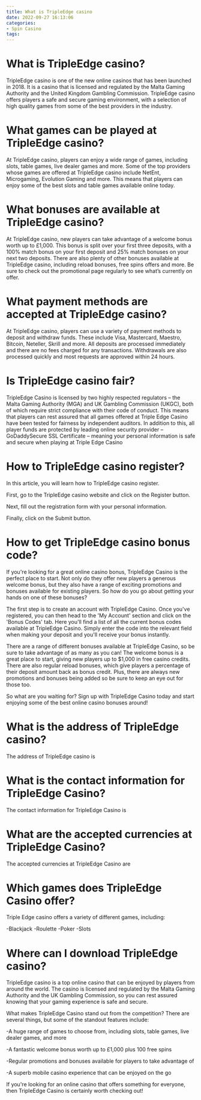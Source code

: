 ```yaml
---
title: What is TripleEdge casino 
date: 2022-09-27 16:13:06
categories:
- Spin Casino
tags:
---
```



#  What is TripleEdge casino? 
TripleEdge casino is one of the new online casinos that has been launched in 2018. It is a casino that is licensed and regulated by the Malta Gaming Authority and the United Kingdom Gambling Commission. TripleEdge casino offers players a safe and secure gaming environment, with a selection of high quality games from some of the best providers in the industry. 

# What games can be played at TripleEdge casino? 
At TripleEdge casino, players can enjoy a wide range of games, including slots, table games, live dealer games and more. Some of the top providers whose games are offered at TripleEdge casino include NetEnt, Microgaming, Evolution Gaming and more. This means that players can enjoy some of the best slots and table games available online today. 

# What bonuses are available at TripleEdge casino? 
At TripleEdge casino, new players can take advantage of a welcome bonus worth up to £1,000. This bonus is split over your first three deposits, with a 100% match bonus on your first deposit and 25% match bonuses on your next two deposits. There are also plenty of other bonuses available at TripleEdge casino, including reload bonuses, free spins offers and more. Be sure to check out the promotional page regularly to see what’s currently on offer. 

# What payment methods are accepted at TripleEdge casino? 
At TripleEdge casino, players can use a variety of payment methods to deposit and withdraw funds. These include Visa, Mastercard, Maestro, Bitcoin, Neteller, Skrill and more. All deposits are processed immediately and there are no fees charged for any transactions. Withdrawals are also processed quickly and most requests are approved within 24 hours. 

# Is TripleEdge casino fair? 
TripleEdge Casino is licensed by two highly respected regulators – the Malta Gaming Authority (MGA) and UK Gambling Commission (UKGC), both of which require strict compliance with their code of conduct. This means that players can rest assured that all games offered at Triple Edge Casino have been tested for fairness by independent auditors. In addition to this, all player funds are protected by leading online security provider – GoDaddySecure SSL Certificate – meaning your personal information is safe and secure when playing at Triple Edge Casino

#  How to TripleEdge casino register? 

In this article, you will learn how to TripleEdge casino register. 

First, go to the TripleEdge casino website and click on the Register button.

Next, fill out the registration form with your personal information.

Finally, click on the Submit button.

#  How to get TripleEdge casino bonus code? 

If you're looking for a great online casino bonus, TripleEdge Casino is the perfect place to start. Not only do they offer new players a generous welcome bonus, but they also have a range of exciting promotions and bonuses available for existing players. So how do you go about getting your hands on one of these bonuses?

The first step is to create an account with TripleEdge Casino. Once you've registered, you can then head to the 'My Account' section and click on the 'Bonus Codes' tab. Here you'll find a list of all the current bonus codes available at TripleEdge Casino. Simply enter the code into the relevant field when making your deposit and you'll receive your bonus instantly.

There are a range of different bonuses available at TripleEdge Casino, so be sure to take advantage of as many as you can! The welcome bonus is a great place to start, giving new players up to $1,000 in free casino credits. There are also regular reload bonuses, which give players a percentage of their deposit amount back as bonus credit. Plus, there are always new promotions and bonuses being added so be sure to keep an eye out for those too.

So what are you waiting for? Sign up with TripleEdge Casino today and start enjoying some of the best online casino bonuses around!

#  What is the address of TripleEdge casino?

The address of TripleEdge casino is 


# What is the contact information for TripleEdge Casino?

The contact information for TripleEdge Casino is 


# What are the accepted currencies at TripleEdge Casino?

The accepted currencies at TripleEdge Casino are 


# Which games does TripleEdge Casino offer?

Triple Edge casino offers a variety of different games, including: 


-Blackjack
-Roulette
-Poker
-Slots

#  Where can I download TripleEdge casino?

 TripleEdge casino is a top online casino that can be enjoyed by players from around the world. The casino is licensed and regulated by the Malta Gaming Authority and the UK Gambling Commission, so you can rest assured knowing that your gaming experience is safe and secure.

What makes TripleEdge Casino stand out from the competition? There are several things, but some of the standout features include:

-A huge range of games to choose from, including slots, table games, live dealer games, and more

-A fantastic welcome bonus worth up to £1,000 plus 100 free spins

-Regular promotions and bonuses available for players to take advantage of

-A superb mobile casino experience that can be enjoyed on the go

If you're looking for an online casino that offers something for everyone, then TripleEdge Casino is certainly worth checking out!